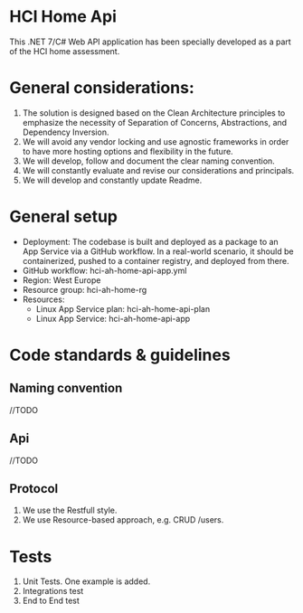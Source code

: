 # **HCI Home Api**
This .NET 7/C# Web API application has been specially developed as a part of the HCI home assessment. 


# General considerations:
1. The solution is designed based on the Clean Architecture principles to emphasize the necessity of Separation of Concerns, Abstractions, and Dependency Inversion.
2.	We will avoid any vendor locking and use agnostic frameworks in order to have more hosting options and flexibility in the future.
3.	We will develop, follow and document the clear naming convention.
4.	We will constantly evaluate and revise our considerations and principals.
5.	We will develop and constantly update Readme.


# General setup
- Deployment: The codebase is built and deployed as a package to an App Service via a GitHub workflow. In a real-world scenario, it should be containerized, pushed to a container registry, and deployed from there.
- GitHub workflow: hci-ah-home-api-app.yml
- Region: West Europe
- Resource group: hci-ah-home-rg
- Resources:
    - Linux App Service plan: hci-ah-home-api-plan
    - Linux App Service: hci-ah-home-api-app

# Code standards & guidelines 

## Naming convention
//TODO

## Api
//TODO

## Protocol
1. We use the Restfull style.
2. We use Resource-based approach, e.g. CRUD /users.


# Tests
1. Unit Tests. One example is added.
2. Integrations test
3. End to End test